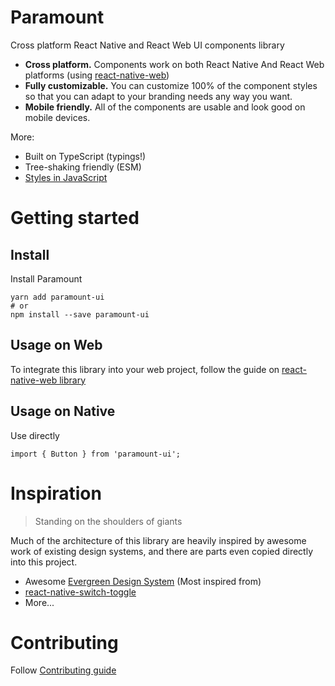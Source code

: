 # Paramount

Cross platform React Native and React Web UI components library

- **Cross platform.** Components work on both React Native And React Web platforms (using [react-native-web](https://github.com/necolas/react-native-web))
- **Fully customizable.** You can customize 100% of the component styles so that you can adapt to your branding needs any way you want.
- **Mobile friendly.** All of the components are usable and look good on mobile devices.

More:

- Built on TypeScript (typings!)
- Tree-shaking friendly (ESM)
- [Styles in JavaScript](https://twitter.com/necolas/status/1058949412284592128)

# Getting started

## Install

Install Paramount

```
yarn add paramount-ui
# or
npm install --save paramount-ui
```

## Usage on Web

To integrate this library into your web project, follow the guide on [react-native-web library](https://github.com/necolas/react-native-web)

## Usage on Native

Use directly

```
import { Button } from 'paramount-ui';
```

# Inspiration

> Standing on the shoulders of giants

Much of the architecture of this library are heavily inspired by awesome work of existing design systems, and there are parts even copied directly into this project.

- Awesome [Evergreen Design System](https://github.com/segmentio/evergreen) (Most inspired from)
- [react-native-switch-toggle](https://github.com/react-native-seoul/react-native-switch-toggle)
- More...

# Contributing

Follow [Contributing guide](CONTRIBUTING.md)
